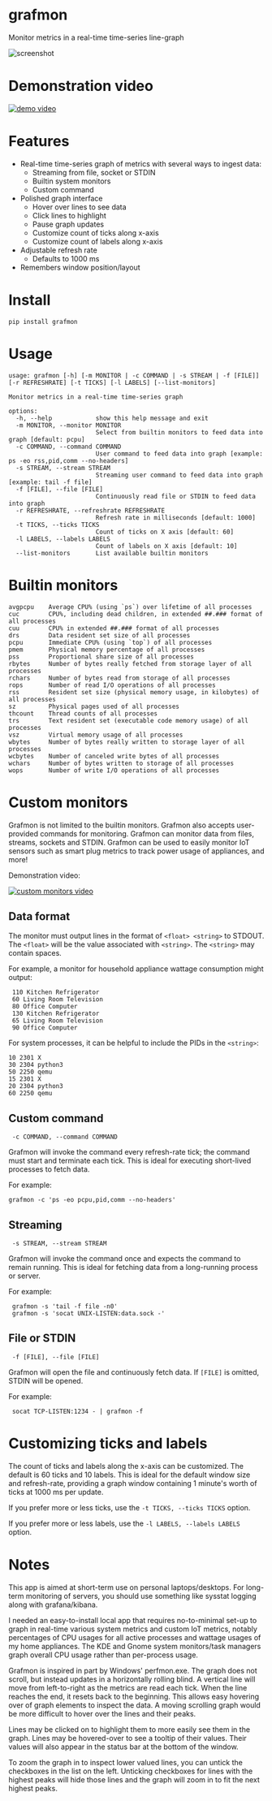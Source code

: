 # grafmon

Monitor metrics in a real-time time-series line-graph

![screenshot](screenshots/grafmon1.png)

# Demonstration video

[![demo video](https://img.youtube.com/vi/o76IbERE7ec/0.jpg)](https://youtube.com/watch?v=o76IbERE7ec)

# Features

* Real-time time-series graph of metrics with several ways to ingest data:
  * Streaming from file, socket or STDIN
  * Builtin system monitors
  * Custom command
* Polished graph interface
  * Hover over lines to see data
  * Click lines to highlight
  * Pause graph updates
  * Customize count of ticks along x-axis
  * Customize count of labels along x-axis
* Adjustable refresh rate
  * Defaults to 1000 ms
* Remembers window position/layout

# Install

    pip install grafmon

# Usage

```
usage: grafmon [-h] [-m MONITOR | -c COMMAND | -s STREAM | -f [FILE]] [-r REFRESHRATE] [-t TICKS] [-l LABELS] [--list-monitors]

Monitor metrics in a real-time time-series graph

options:
  -h, --help            show this help message and exit
  -m MONITOR, --monitor MONITOR
                        Select from builtin monitors to feed data into graph [default: pcpu]
  -c COMMAND, --command COMMAND
                        User command to feed data into graph [example: ps -eo rss,pid,comm --no-headers]
  -s STREAM, --stream STREAM
                        Streaming user command to feed data into graph [example: tail -f file]
  -f [FILE], --file [FILE]
                        Continuously read file or STDIN to feed data into graph
  -r REFRESHRATE, --refreshrate REFRESHRATE
                        Refresh rate in milliseconds [default: 1000]
  -t TICKS, --ticks TICKS
                        Count of ticks on X axis [default: 60]
  -l LABELS, --labels LABELS
                        Count of labels on X axis [default: 10]
  --list-monitors       List available builtin monitors
```

# Builtin monitors

```
avgpcpu    Average CPU% (using `ps`) over lifetime of all processes
cuc        CPU%, including dead children, in extended ##.### format of all processes
cuu        CPU% in extended ##.### format of all processes
drs        Data resident set size of all processes
pcpu       Immediate CPU% (using `top`) of all processes
pmem       Physical memory percentage of all processes
pss        Proportional share size of all processes
rbytes     Number of bytes really fetched from storage layer of all processes
rchars     Number of bytes read from storage of all processes
rops       Number of read I/O operations of all processes
rss        Resident set size (physical memory usage, in kilobytes) of all processes
sz         Physical pages used of all processes
thcount    Thread counts of all processes
trs        Text resident set (executable code memory usage) of all processes
vsz        Virtual memory usage of all processes
wbytes     Number of bytes really written to storage layer of all processes
wcbytes    Number of canceled write bytes of all processes
wchars     Number of bytes written to storage of all processes
wops       Number of write I/O operations of all processes
```

# Custom monitors

Grafmon is not limited to the builtin monitors. Grafmon also accepts user-provided
commands for monitoring. Grafmon can monitor data from files, streams, sockets and STDIN.
Grafmon can be used to easily monitor IoT sensors such as smart plug metrics to track power
usage of appliances, and more!

Demonstration video:

[![custom monitors video](https://img.youtube.com/vi/sOQtWdZviTY/0.jpg)](https://youtube.com/watch?v=sOQtWdZviTY)

## Data format

The monitor must output lines in the format of `<float> <string>` to STDOUT. The `<float>`
will be the value associated with `<string>`. The `<string>` may contain spaces.

For example, a monitor for household appliance wattage consumption might output:

     110 Kitchen Refrigerator
     60 Living Room Television
     80 Office Computer
     130 Kitchen Refrigerator
     65 Living Room Television
     90 Office Computer

For system processes, it can be helpful to include the PIDs in the `<string>`:

    10 2301 X
    30 2304 python3
    50 2250 qemu
    15 2301 X
    20 2304 python3
    60 2250 qemu

## Custom command

     -c COMMAND, --command COMMAND

Grafmon will invoke the command every refresh-rate tick; the command must start and terminate each tick.
This is ideal for executing short-lived processes to fetch data.

For example:

    grafmon -c 'ps -eo pcpu,pid,comm --no-headers'

## Streaming

     -s STREAM, --stream STREAM

Grafmon will invoke the command once and expects the command to remain running. This is ideal for
fetching data from a long-running process or server.

For example:

     grafmon -s 'tail -f file -n0'
     grafmon -s 'socat UNIX-LISTEN:data.sock -'

## File or STDIN

     -f [FILE], --file [FILE]

Grafmon will open the file and continuously fetch data. If `[FILE]` is omitted, STDIN
will be opened.

For example:

     socat TCP-LISTEN:1234 - | grafmon -f

# Customizing ticks and labels

The count of ticks and labels along the x-axis can be customized. The default is 60 ticks
and 10 labels. This is ideal for the default window size and refresh-rate, providing a graph
window containing 1 minute's worth of ticks at 1000 ms per update.

If you prefer more or less ticks, use the `-t TICKS, --ticks TICKS` option.

If you prefer more or less labels, use the `-l LABELS, --labels LABELS` option.

# Notes

This app is aimed at short-term use on personal laptops/desktops. For long-term monitoring of
servers, you should use something like sysstat logging along with grafana/kibana.

I needed an easy-to-install local app that requires no-to-minimal set-up to graph in real-time
various system metrics and custom IoT metrics, notably percentages of CPU usages for all active
processes and wattage usages of my home appliances. The KDE and Gnome system monitors/task
managers graph overall CPU usage rather than per-process usage.

Grafmon is inspired in part by Windows' perfmon.exe. The graph does not scroll, but instead
updates in a horizontally rolling blind. A vertical line will move from left-to-right as the
metrics are read each tick. When the line reaches the end, it resets back to the beginning.
This allows easy hovering over of graph elements to inspect the data. A moving scrolling graph
would be more difficult to hover over the lines and their peaks.

Lines may be clicked on to highlight them to more easily see them in the graph. Lines may
be hovered-over to see a tooltip of their values. Their values will also appear in the status
bar at the bottom of the window.

To zoom the graph in to inspect lower valued lines, you can untick the checkboxes in the list
on the left. Unticking checkboxes for lines with the highest peaks will hide those lines and
the graph will zoom in to fit the next highest peaks.
